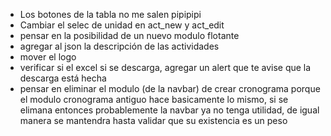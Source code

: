 - Los botones de la tabla no me salen pipipipi
- Cambiar el selec de unidad en act_new y act_edit
- pensar en la posibilidad de un nuevo modulo flotante
- agregar al json la descripción de las actividades
- mover el logo
- verificar si el excel si se descarga, agregar un alert 
    que te avise que la descarga está hecha 
- pensar en eliminar el modulo (de la navbar) de crear 
    cronograma porque el modulo cronograma antiguo hace 
    basicamente lo mismo, si se elimana entonces probablemente
    la navbar ya no tenga utilidad, de igual manera se mantendra
    hasta validar que su existencia es un peso

